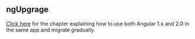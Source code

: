 ## ngUpgrage

[Click here](/tutorials/socially/angular1/migration-to-angular2) for the chapter explaining how to use both Angular 1.x and 2.0 in the same app and migrate gradually. 
